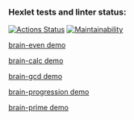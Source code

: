 ### Hexlet tests and linter status:
[![Actions Status](https://github.com/nst12/frontend-project-44/actions/workflows/hexlet-check.yml/badge.svg)](https://github.com/nst12/frontend-project-44/actions)
[![Maintainability](https://api.codeclimate.com/v1/badges/9a27f32afa00f93f5b43/maintainability)](https://codeclimate.com/github/nst12/frontend-project-44/maintainability)

[brain-even demo](https://asciinema.org/a/g9haU0JSVZGw4v9W359EzJt1C)

[brain-calc demo](https://asciinema.org/a/oFrp04c6vtmJ6YSdorugkNlWc)

[brain-gcd demo](https://asciinema.org/a/L8I5QeIg80imCPMTHnS4mwXvw)

[brain-progression demo](https://asciinema.org/a/nZjO48JfozKpDrj4NtigCq9Y9)

[brain-prime demo](https://asciinema.org/a/PLEa3paEgTp2oIBNjfmEwVx2o)
